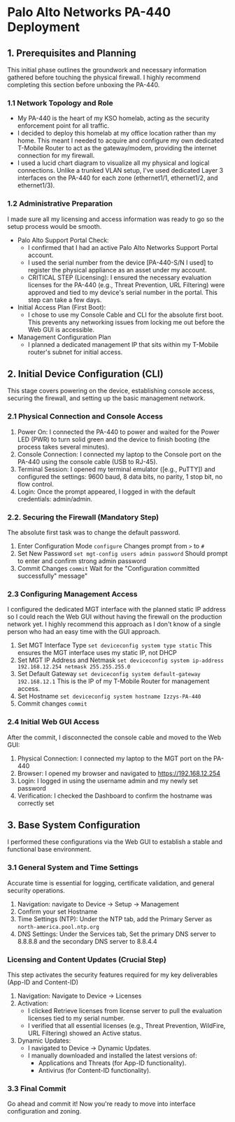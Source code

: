 # Palo Alto Networks PA-440 Deployment

## 1. Prerequisites and Planning
This initial phase outlines the groundwork and necessary information gathered before touching the physical firewall. I highly recommend completing this section before unboxing the PA-440.
### 1.1 Network Topology and Role
* My PA-440 is the heart of my KSO homelab, acting as the security enforcement point for all traffic.
* I decided to deploy this homelab at my office location rather than my home. This meant I needed to acquire and configure my own dedicated T-Mobile Router to act as the gateway/modem, providing the internet connection for my firewall.
* I used a lucid chart diagram to visualize all my physical and logical connections. Unlike a trunked VLAN setup, I've used dedicated Layer 3 interfaces on the PA-440 for each zone ($\text{ethernet1/1}$, $\text{ethernet1/2}$, and $\text{ethernet1/3}$).
### 1.2 Administrative Preparation
I made sure all my licensing and access information was ready to go so the setup process would be smooth. 
* Palo Alto Support Portal Check:
  * I confirmed that I had an active Palo Alto Networks Support Portal account.
  * I used the serial number from the device [PA-440-S/N I used] to register the physical appliance as an asset under my account.
  * CRITICAL STEP (Licensing): I ensured the necessary evaluation licenses for the PA-440 (e.g., Threat Prevention, URL Filtering) were approved and tied to my device's serial number in the portal. This step can take a few days.
* Initial Access Plan (First Boot):
  * I chose to use my Console Cable and CLI for the absolute first boot. This prevents any networking issues from locking me out before the Web GUI is accessible.
* Management Configuration Plan
  * I planned a dedicated management IP that sits within my T-Mobile router's subnet for initial access.

## 2. Initial Device Configuration (CLI)
This stage covers powering on the device, establishing console access, securing the firewall, and setting up the basic management network.
### 2.1 Physical Connection and Console Access
1. Power On: I connected the PA-440 to power and waited for the Power LED (PWR) to turn solid green and the device to finish booting (the process takes several minutes).
2. Console Connection: I connected my laptop to the Console port on the PA-440 using the console cable (USB to RJ-45).
3. Terminal Session: I opened my terminal emulator ([e.g., PuTTY]) and configured the settings: $\text{9600 baud, 8 data bits, no parity, 1 stop bit, no flow control}$.
4. Login: Once the prompt appeared, I logged in with the default credentials: admin/admin.

### 2.2. Securing the Firewall (Mandatory Step)
The absolute first task was to change the default password.
1. Enter Configuration Mode
   `configure`
   Changes prompt from `>` to `#`
2. Set New Password
   `set mgt-config users admin password`
   Should prompt to enter and confirm strong admin password
3. Commit Changes
   `commit`
   Wait for the "Configuration committed successfully" message"
   
### 2.3 Configuring Management Access
I configured the dedicated MGT interface with the planned static IP address so I could reach the Web GUI without having the firewall on the production network yet. I highly recommend this approach as I don't know of a single person who had an easy time with the GUI approach.
1. Set MGT Interface Type
   `set deviceconfig system type static`
   This ensures the MGT interface uses my static IP, not DHCP
2. Set MGT IP Address and Netmask
   `set deviceconfig system ip-address 192.168.12.254 netmask 255.255.255.0`
3. Set Default Gateway
   `set deviceconfig system default-gateway 192.168.12.1`
   This is the IP of my T-Mobile Router for management access.
4. Set Hostname
   `set deviceconfig system hostname Izzys-PA-440`
5. Commit changes
   `commit`

### 2.4 Initial Web GUI Access
After the commit, I disconnected the console cable and moved to the Web GUI:
1. Physical Connection: I connected my laptop to the MGT port on the PA-440
2. Browser: I opened my browser and navigated to https://192.168.12.254
3. Login: I logged in using the username admin and my newly set password
4. Verification: I checked the Dashboard to confirm the hostname was correctly set

## 3. Base System Configuration
I performed these configurations via the Web GUI to establish a stable and functional base environment.
### 3.1 General System and Time Settings
Accurate time is essential for logging, certificate validation, and general security operations.
1. Navigation: navigate to Device $\rightarrow$ Setup $\rightarrow$ Management
2. Confirm your set Hostname
3. Time Settings (NTP): Under the NTP tab, add the Primary Server as `north-america.pool.ntp.org`
4. DNS Settings: Under the Services tab, Set the primary DNS server to 8.8.8.8 and the secondary DNS server to 8.8.4.4
### Licensing and Content Updates (Crucial Step)
This step activates the security features required for my key deliverables (App-ID and Content-ID)
1. Navigation: Navigate to Device $\rightarrow$ Licenses
2. Activation:
   * I clicked Retrieve licenses from license server to pull the evaluation licenses tied to my serial number.
   * I verified that all essential licenses (e.g., Threat Prevention, WildFire, URL Filtering) showed an Active status.
3. Dynamic Updates:
   * I navigated to Device $\rightarrow$ Dynamic Updates.
   * I manually downloaded and installed the latest versions of:
     *  Applications and Threats (for App-ID functionality).
     *  Antivirus (for Content-ID functionality).
### 3.3 Final Commit
Go ahead and commit it! Now you're ready to move into interface configuration and zoning.
